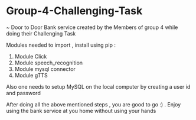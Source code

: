 # Group-4-Challenging-Task
~ Door to Door Bank service created by the Members of group 4 while doing their Challenging Task 


Modules needed to import , install using pip :

1) Module Click 
2) Module speech_recognition 
3) Module mysql connector 
4) Module gTTS 

Also one needs to setup MySQL on the local computer by creating a user id and password



After doing all the above mentioned steps , you are good to go :) . Enjoy using the bank service at you home without using your hands 
